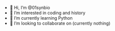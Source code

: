 - 👋 Hi, I’m @01synbio
- 👀 I’m interested in coding and history
- 🌱 I’m currently learning Python
- 💞️ I’m looking to collaborate on (currently nothing)


<!---
01Noob/01Noob is a ✨ special ✨ repository because its `README.md` (this file) appears on your GitHub profile.
You can click the Preview link to take a look at your changes.
--->
